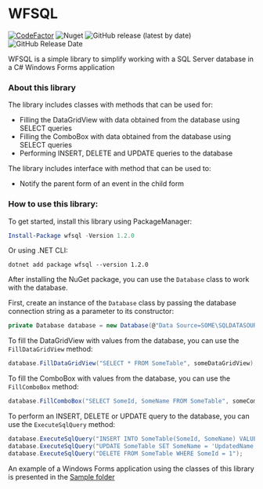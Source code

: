 # WFSQL
[![CodeFactor](https://www.codefactor.io/repository/github/kolyafedorenko/wfsql/badge)](https://www.codefactor.io/repository/github/kolyafedorenko/wfsql)
![Nuget](https://img.shields.io/nuget/v/wfsql)
![GitHub release (latest by date)](https://img.shields.io/github/v/release/KolyaFedorenko/WFSQL)
![GitHub Release Date](https://img.shields.io/github/release-date/KolyaFedorenko/WFSQL)

WFSQL is a simple library to simplify working with a SQL Server database in a C# Windows Forms application

### About this library
The library includes classes with methods that can be used for:
- Filling the DataGridView with data obtained from the database using SELECT queries
- Filling the ComboBox with data obtained from the database using SELECT queries
- Performing INSERT, DELETE and UPDATE queries to the database

The library includes interface with method that can be used to:
- Notify the parent form of an event in the child form

### How to use this library:
To get started, install this library using PackageManager:
```powershell
Install-Package wfsql -Version 1.2.0
```
Or using .NET CLI:
```
dotnet add package wfsql --version 1.2.0
```

After installing the NuGet package, you can use the `Database` class to work with the database.

First, create an instance of the `Database` class by passing the database connection string as a parameter to its constructor:
```cs
private Database database = new Database(@"Data Source=SOME\SQLDATASOURCE;Initial Catalog=SomeDatabase;User ID=SomeUser;Password=SomePassword");
```

To fill the DataGridView with values from the database, you can use the `FillDataGridView` method:
```cs
database.FillDataGridView("SELECT * FROM SomeTable", someDataGridView);
```

To fill the ComboBox with values from the database, you can use the `FillComboBox` method:
```cs
database.FillComboBox("SELECT SomeId, SomeName FROM SomeTable", someComboBox, "SomeId", "SomeName");
```

To perform an INSERT, DELETE or UPDATE query to the database, you can use the `ExecuteSqlQuery` method:
```cs
database.ExecuteSqlQuery("INSERT INTO SomeTable(SomeId, SomeName) VALUES (1, 'NameOfUserWithId1')");
database.ExecuteSqlQuery("UPDATE SomeTable SET SomeName = 'UpdatedName' WHERE SomeId = 1");
database.ExecuteSqlQuery("DELETE FROM SomeTable WHERE SomeId = 1");
```

An example of a Windows Forms application using the classes of this library is presented in the [Sample folder](https://github.com/KolyaFedorenko/WFSQL/tree/main/Sample)
